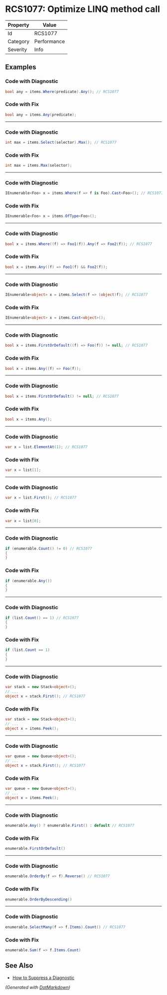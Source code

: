 # RCS1077: Optimize LINQ method call

| Property | Value       |
| -------- | ----------- |
| Id       | RCS1077     |
| Category | Performance |
| Severity | Info        |

## Examples

### Code with Diagnostic

```csharp
bool any = items.Where(predicate).Any(); // RCS1077
```

### Code with Fix

```csharp
bool any = items.Any(predicate);
```

- - -

### Code with Diagnostic

```csharp
int max = items.Select(selector).Max(); // RCS1077
```

### Code with Fix

```csharp
int max = items.Max(selector);
```

- - -

### Code with Diagnostic

```csharp
IEnumerable<Foo> x = items.Where(f => f is Foo).Cast<Foo>(); // RCS1077
```

### Code with Fix

```csharp
IEnumerable<Foo> x = items.OfType<Foo>();
```

- - -

### Code with Diagnostic

```csharp
bool x = items.Where((f) => Foo1(f)).Any(f => Foo2(f)); // RCS1077
```

### Code with Fix

```csharp
bool x = items.Any((f) => Foo1(f) && Foo2(f));
```

- - -

### Code with Diagnostic

```csharp
IEnumerable<object> x = items.Select(f => (object)f); // RCS1077
```

### Code with Fix

```csharp
IEnumerable<object> x = items.Cast<object>();
```

- - -

### Code with Diagnostic

```csharp
bool x = items.FirstOrDefault((f) => Foo(f)) != null; // RCS1077
```

### Code with Fix

```csharp
bool x = items.Any((f) => Foo(f));
```

- - -

### Code with Diagnostic

```csharp
bool x = items.FirstOrDefault() != null; // RCS1077
```

### Code with Fix

```csharp
bool x = items.Any();
```

- - -

### Code with Diagnostic

```csharp
var x = list.ElementAt(1); // RCS1077
```

### Code with Fix

```csharp
var x = list[1];
```

- - -

### Code with Diagnostic

```csharp
var x = list.First(); // RCS1077
```

### Code with Fix

```csharp
var x = list[0];
```

- - -

### Code with Diagnostic

```csharp
if (enumerable.Count() != 0) // RCS1077
{
}
```

### Code with Fix

```csharp
if (enumerable.Any())
{
}
```

- - -

### Code with Diagnostic

```csharp
if (list.Count() == 1) // RCS1077
{
}
```

### Code with Fix

```csharp
if (list.Count == 1)
{
}
```

- - -

### Code with Diagnostic

```csharp
var stack = new Stack<object>();
// ...
object x = stack.First(); // RCS1077
```

### Code with Fix

```csharp
var stack = new Stack<object>();
// ...
object x = items.Peek();
```

- - -

### Code with Diagnostic

```csharp
var queue = new Queue<object>();
// ...
object x = stack.First(); // RCS1077
```

### Code with Fix

```csharp
var queue = new Queue<object>();
// ...
object x = items.Peek();
```

- - -

### Code with Diagnostic

```csharp
enumerable.Any() ? enumerable.First() : default // RCS1077
```

### Code with Fix

```csharp
enumerable.FirstOrDefault()
```

- - -

### Code with Diagnostic

```csharp
enumerable.OrderBy(f => f).Reverse() // RCS1077
```

### Code with Fix

```csharp
enumerable.OrderByDescending()
```

- - -

### Code with Diagnostic

```csharp
enumerable.SelectMany(f => f.Items).Count() // RCS1077
```

### Code with Fix

```csharp
enumerable.Sum(f => f.Items.Count)
```

## See Also

* [How to Suppress a Diagnostic](../HowToConfigureAnalyzers.md#how-to-suppress-a-diagnostic)


*\(Generated with [DotMarkdown](http://github.com/JosefPihrt/DotMarkdown)\)*